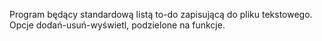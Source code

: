 Program będący standardową listą to-do zapisującą do pliku tekstowego. Opcje dodań-usuń-wyświetl, podzielone na funkcje.
